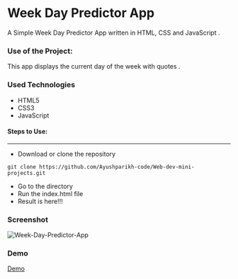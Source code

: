<h1>Week Day Predictor App</h1>

<p>A Simple Week Day Predictor App written in HTML, CSS and JavaScript .</p>

### Use of the Project:

<p>This app displays the current day of the week with quotes . </p>

<h3>Used Technologies</h3>
<ul>
    <li>HTML5</li>
    <li>CSS3</li>
    <li>JavaScript</li>
</ul>

#### Steps to Use:

---

- Download or clone the repository

```
git clone https://github.com/Ayushparikh-code/Web-dev-mini-projects.git
```

- Go to the directory
- Run the index.html file
- Result is here!!!

<h3> Screenshot </h3>

<img src="https://user-images.githubusercontent.com/66966120/125198145-93651d00-e215-11eb-9604-28e2e416228e.png" alt="Week-Day-Predictor-App" style="max-width:100%;">


<h3> Demo </h3>

<a href="https://sonamgupta136.github.io/sonamgupta136.io/">Demo</a>

<br>